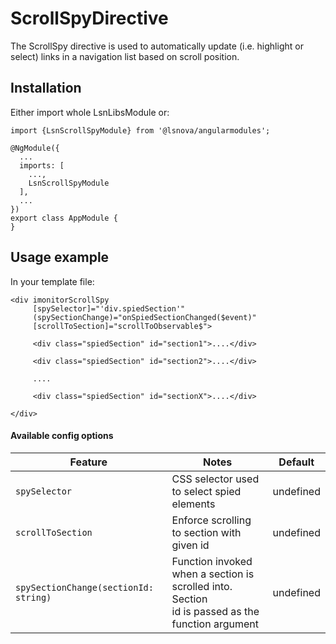 # ScrollSpyDirective

The ScrollSpy directive is used to automatically update (i.e. highlight or select) links in a navigation list based on scroll position.

## Installation
Either import whole LsnLibsModule or: 
```
import {LsnScrollSpyModule} from '@lsnova/angularmodules';

@NgModule({
  ...
  imports: [
    ...,
    LsnScrollSpyModule
  ],
  ...
})
export class AppModule {
}
```

## Usage example
In your template file:

```
<div imonitorScrollSpy
     [spySelector]="'div.spiedSection'"
     (spySectionChange)="onSpiedSectionChanged($event)"
     [scrollToSection]="scrollToObservable$">
     
     <div class="spiedSection" id="section1">....</div>
     
     <div class="spiedSection" id="section2">....</div>
     
     ....
          
     <div class="spiedSection" id="sectionX">....</div>
          
</div>
```
#### Available config options

| Feature                               | Notes                                                             | Default      |
|---------------------------------------|-------------------------------------------------------------------|--------------|
| `spySelector`                         | CSS selector used to select spied elements                        |   undefined  |
| `scrollToSection`                     | Enforce scrolling to section with given id                        |   undefined  |
| `spySectionChange(sectionId: string)` | Function invoked when a section is scrolled into. Section <br> id is passed as the function argument |   undefined  |
 
